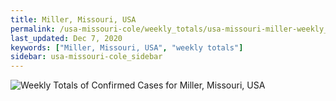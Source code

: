```yaml
---
title: Miller, Missouri, USA
permalink: /usa-missouri-cole/weekly_totals/usa-missouri-miller-weekly_totals.html
last_updated: Dec 7, 2020
keywords: ["Miller, Missouri, USA", "weekly totals"]
sidebar: usa-missouri-cole_sidebar
---
```


![Weekly Totals of Confirmed Cases for Miller, Missouri, USA](/covid_tracker/images/graphs/usa-missouri-miller-weekly_totals_graph.png)
